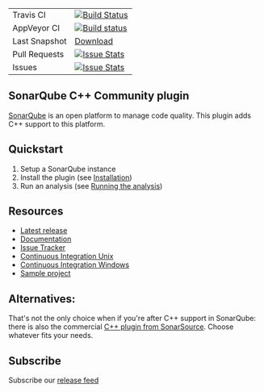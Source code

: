 |  |  |
|--|--|
|Travis CI | [![Build Status](https://travis-ci.org/SonarOpenCommunity/sonar-cxx.svg?branch=master)](https://travis-ci.org/SonarOpenCommunity/sonar-cxx)|
|AppVeyor CI | [![Build status](https://ci.appveyor.com/api/projects/status/ebqef0x9l40ae264/branch/master?svg=true)](https://ci.appveyor.com/project/SonarOpenCommunity/sonar-cxx/branch/master)|
|Last Snapshot | [Download](https://ci.appveyor.com/project/SonarOpenCommunity/sonar-cxx/branch/master/artifacts)|
|Pull Requests | [![Issue Stats](http://issuestats.com/github/SonarOpenCommunity/sonar-cxx/badge/pr)](http://issuestats.com/github/SonarOpenCommunity/sonar-cxx)|
|Issues | [![Issue Stats](http://issuestats.com/github/SonarOpenCommunity/sonar-cxx/badge/issue)](http://issuestats.com/github/SonarOpenCommunity/sonar-cxx)|

## SonarQube C++ Community plugin

[SonarQube](https://www.sonarqube.org) is an open platform to manage code quality. This plugin
adds C++ support to this platform.


## Quickstart
1. Setup a SonarQube instance
2. Install the plugin (see [Installation](https://github.com/SonarOpenCommunity/sonar-cxx/wiki/Installation))
3. Run an analysis (see [Running the analysis](https://github.com/SonarOpenCommunity/sonar-cxx/wiki/Running-the-analysis))


## Resources
- [Latest release](https://github.com/SonarOpenCommunity/sonar-cxx/releases)
- [Documentation](https://github.com/SonarOpenCommunity/sonar-cxx/wiki)
- [Issue Tracker](https://github.com/SonarOpenCommunity/sonar-cxx/issues)
- [Continuous Integration Unix](https://travis-ci.org/SonarOpenCommunity/sonar-cxx)
- [Continuous Integration Windows](https://ci.appveyor.com/project/SonarOpenCommunity/sonar-cxx)
- [Sample project](https://github.com/SonarOpenCommunity/sonar-cxx/tree/master/sonar-cxx-plugin/src/samples/SampleProject)


## Alternatives:
That's not the only choice when if you're after C++ support in SonarQube: there is also 
the commercial [C++ plugin from SonarSource](http://www.sonarsource.com/products/plugins/languages/cpp/). 
Choose whatever fits your needs.

## Subscribe
Subscribe our [release feed](https://github.com/SonarOpenCommunity/sonar-cxx/releases.atom)
